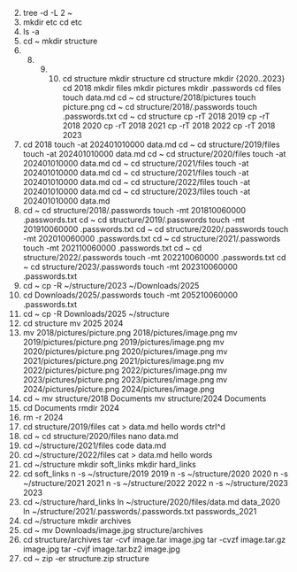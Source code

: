 2. tree -d -L 2 ~
3. mkdir etc
cd etc
5. ls -a
6. cd ~
mkdir structure
7. 8. 9. 10. cd structure
mkdir structure
cd structure
mkdir {2020..2023}
cd 2018
mkdir files
mkdir pictures
mkdir .passwords
cd files
touch data.md
cd ~
cd structure/2018/pictures
touch picture.png
cd ~
cd structure/2018/.passwords
touch .passwords.txt
cd ~
cd structure
cp -rT 2018 2019
cp -rT 2018 2020
cp -rT 2018 2021
cp -rT 2018 2022
cp -rT 2018 2023
11. cd 2018
touch -at 202401010000 data.md
cd ~
cd structure/2019/files
touch -at 202401010000 data.md
cd ~
cd structure/2020/files
touch -at 202401010000 data.md
cd ~
cd structure/2021/files
touch -at 202401010000 data.md
cd ~
cd structure/2021/files
touch -at 202401010000 data.md
cd ~
cd structure/2022/files
touch -at 202401010000 data.md
cd ~
cd structure/2023/files
touch -at 202401010000 data.md
12. cd ~
cd structure/2018/.passwords
touch -mt 201810060000 .passwords.txt 
cd ~
cd structure/2019/.passwords
touch -mt 201910060000 .passwords.txt 
cd ~
cd structure/2020/.passwords
touch -mt 202010060000 .passwords.txt 
cd ~
cd structure/2021/.passwords
touch -mt 202110060000 .passwords.txt 
cd ~
cd structure/2022/.passwords
touch -mt 202210060000 .passwords.txt
cd ~
cd structure/2023/.passwords
touch -mt 202310060000 .passwords.txt 
13. cd ~
cp -R ~/structure/2023 ~/Downloads/2025
14. cd Downloads/2025/.passwords
touch -mt 205210060000 .passwords.txt
15. cd ~
cp -R Downloads/2025 ~/structure
16. cd structure
mv 2025 2024
17. mv 2018/pictures/picture.png 2018/pictures/image.png
mv 2019/pictures/picture.png 2019/pictures/image.png
mv 2020/pictures/picture.png 2020/pictures/image.png
mv 2021/pictures/picture.png 2021/pictures/image.png
mv 2022/pictures/picture.png 2022/pictures/image.png
mv 2023/pictures/picture.png 2023/pictures/image.png
mv 2024/pictures/picture.png 2024/pictures/image.png
18. cd ~
mv structure/2018 Documents
mv structure/2024 Documents
19. cd Documents
rmdir 2024
20. rm -r 2024
21. cd structure/2019/files
cat > data.md
hello
words
ctrl^d
22. cd ~
cd structure/2020/files
nano data.md
23. cd ~/structure/2021/files
code data.md
24. cd ~/structure/2022/files
cat > data.md
hello
words
25. cd ~/structure
mkdir soft_links
mkdir hard_links
26. cd soft_links
n -s ~/structure/2019 2019
n -s ~/structure/2020 2020
n -s ~/structure/2021 2021
n -s ~/structure/2022 2022
n -s ~/structure/2023 2023
27. cd ~/structure/hard_links
ln ~/structure/2020/files/data.md data_2020
ln  ~/structure/2021/.passwords/.passwords.txt passwords_2021
28. cd ~/structure
mkdir archives
30. cd ~
mv Downloads/image.jpg structure/archives
31. cd structure/archives
tar -cvf image.tar image.jpg
tar -cvzf image.tar.gz image.jpg
tar -cvjf image.tar.bz2 image.jpg
32. cd ~
zip -er structure.zip structure
